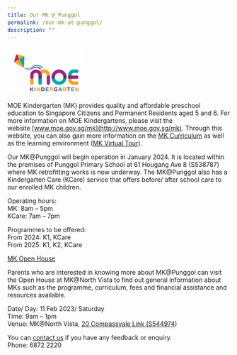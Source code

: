 ```yaml
---
title: Our MK @ Punggol
permalink: /our-mk-at-punggol/
description: ""
---
```

<img src="/images/MKLogo.jpeg" 
     style="width:35%">


MOE Kindergarten (MK) provides quality and affordable preschool education to Singapore Citizens and Permanent Residents aged 5 and 6. For more information on MOE Kindergartens, please visit the website [www.moe.gov.sg/mk](http://www.moe.gov.sg/mk). Through this website, you can also gain more information on the [MK Curriculum](https://www.moe.gov.sg/preschool/moe-kindergarten/curriculum) as well as the learning environment ([MK Virtual Tour](https://www.moe.gov.sg/preschool/moe-kindergarten/mk-virtual-tour)).  

Our MK@Punggol will begin operation in January 2024. It is located within the premises of Punggol Primary School at 61 Hougang Ave 8 (S538787) where MK retrofitting works is now underway. The MK@Punggol also has a Kindergarten Care (KCare) service that offers before/ after school care to our enrolled MK children.

Operating hours:  
MK: 8am – 5pm   
KCare: 7am – 7pm

Programmes to be offered:   
From 2024: K1, KCare   
From 2025: K1, K2, KCare

<u>MK Open House</u>

Parents who are interested in knowing more about MK@Punggol can visit the Open House at MK@North Vista to find out general information about MKs such as the programme, curriculum, fees and financial assistance and resources available.

Date/ Day: 11 Feb 2023/ Saturday   
Time: 9am – 1pm   
Venue: MK@North Vista, [20 Compassvale Link (S544974](https://www.google.com/maps/place/20%20Compassvale%20Link))

You can [contact us](https://www.moe.gov.sg/contact-us) if you have any feedback or enquiry.   
Phone: 6872 2220